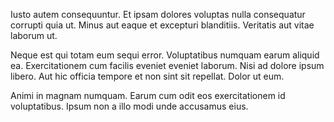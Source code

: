 Iusto autem consequuntur. Et ipsam dolores voluptas nulla consequatur corrupti quia ut. Minus aut eaque et excepturi blanditiis. Veritatis aut vitae laborum ut.
 Neque est qui totam eum sequi error. Voluptatibus numquam earum aliquid ea. Exercitationem cum facilis eveniet eveniet laborum. Nisi ad dolore ipsum libero. Aut hic officia tempore et non sint sit repellat. Dolor ut eum.
 Animi in magnam numquam. Earum cum odit eos exercitationem id voluptatibus. Ipsum non a illo modi unde accusamus eius.